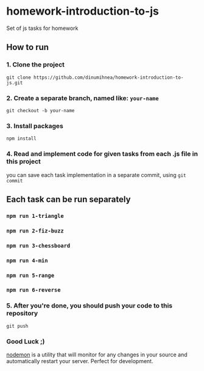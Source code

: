 # homework-introduction-to-js
Set of js tasks for homework

## How to run

### 1. Clone the project
`git clone https://github.com/dinumihnea/homework-introduction-to-js.git`

### 2. Create a separate branch, named like: `your-name`
`git checkout -b your-name`

### 3. Install packages 
`npm install`

### 4. Read and implement code for given tasks from each .js file in this project
you can save each task implementation in a separate commit, using `git commit`
 
## Each task can be run separately

### `npm run 1-triangle`
### `npm run 2-fiz-buzz`
### `npm run 3-chessboard`
### `npm run 4-min`
### `npm run 5-range`
### `npm run 6-reverse`

### 5. After you're done, you should push your code to this repository 
`git push`

### Good Luck ;)

[nodemon](https://nodemon.io/) is a utility that will monitor for any changes in your source and automatically restart your server. Perfect for development.
